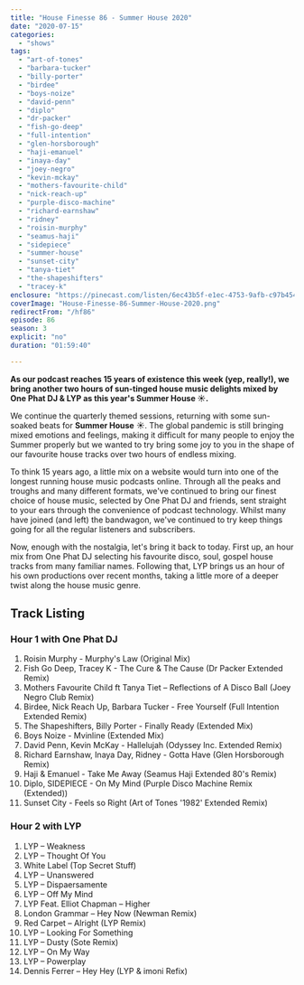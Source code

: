 ```yaml
---
title: "House Finesse 86 - Summer House 2020"
date: "2020-07-15"
categories: 
  - "shows"
tags: 
  - "art-of-tones"
  - "barbara-tucker"
  - "billy-porter"
  - "birdee"
  - "boys-noize"
  - "david-penn"
  - "diplo"
  - "dr-packer"
  - "fish-go-deep"
  - "full-intention"
  - "glen-horsborough"
  - "haji-emanuel"
  - "inaya-day"
  - "joey-negro"
  - "kevin-mckay"
  - "mothers-favourite-child"
  - "nick-reach-up"
  - "purple-disco-machine"
  - "richard-earnshaw"
  - "ridney"
  - "roisin-murphy"
  - "seamus-haji"
  - "sidepiece"
  - "summer-house"
  - "sunset-city"
  - "tanya-tiet"
  - "the-shapeshifters"
  - "tracey-k"
enclosure: "https://pinecast.com/listen/6ec43b5f-e1ec-4753-9afb-c97b4547c3b9.mp3 116684378 audio/mpeg "
coverImage: "House-Finesse-86-Summer-House-2020.png"
redirectFrom: "/hf86"
episode: 86
season: 3
explicit: "no"
duration: "01:59:40"

---
```


**As our podcast reaches 15 years of existence this week (yep, really!), we bring another two hours of sun-tinged house music delights mixed by One Phat DJ & LYP as this year's **Summer House** ☀️.**

We continue the quarterly themed sessions, returning with some sun-soaked beats for **Summer House** ☀️. The global pandemic is still bringing mixed emotions and feelings, making it difficult for many people to enjoy the Summer properly but we wanted to try bring some joy to you in the shape of our favourite house tracks over two hours of endless mixing.

To think 15 years ago, a little mix on a website would turn into one of the longest running house music podcasts online. Through all the peaks and troughs and many different formats, we've continued to bring our finest choice of house music, selected by One Phat DJ and friends, sent straight to your ears through the convenience of podcast technology. Whilst many have joined (and left) the bandwagon, we've continued to try keep things going for all the regular listeners and subscribers. 

Now, enough with the nostalgia, let's bring it back to today. First up, an hour mix from One Phat DJ selecting his favourite disco, soul, gospel house tracks from many familiar names. Following that, LYP brings us an hour of his own productions over recent months, taking a little more of a deeper twist along the house music genre.

## Track Listing

### Hour 1 with One Phat DJ

1. Roisin Murphy - Murphy's Law (Original Mix)
2. Fish Go Deep, Tracey K - The Cure & The Cause (Dr Packer Extended Remix)
3. Mothers Favourite Child ft Tanya Tiet – Reflections of A Disco Ball (Joey Negro Club Remix)
4. Birdee, Nick Reach Up, Barbara Tucker - Free Yourself (Full Intention Extended Remix)
5. The Shapeshifters, Billy Porter - Finally Ready (Extended Mix)
6. Boys Noize - Mvinline (Extended Mix)
7. David Penn, Kevin McKay - Hallelujah (Odyssey Inc. Extended Remix)
8. Richard Earnshaw, Inaya Day, Ridney - Gotta Have (Glen Horsborough Remix)
9. Haji & Emanuel - Take Me Away (Seamus Haji Extended 80's Remix)
10. Diplo, SIDEPIECE - On My Mind (Purple Disco Machine Remix (Extended))
11. Sunset City - Feels so Right (Art of Tones '1982' Extended Remix)

### Hour 2 with LYP

1. LYP – Weakness
2. LYP – Thought Of You
3. White Label (Top Secret Stuff)
4. LYP – Unanswered
5. LYP – Dispaersamente
6. LYP – Off My Mind
7. LYP Feat. Elliot Chapman – Higher
8. London Grammar – Hey Now (Newman Remix)
9. Red Carpet – Alright (LYP Remix)
10. LYP – Looking For Something
11. LYP – Dusty (Sote Remix)
12. LYP – On My Way
13. LYP – Powerplay
14. Dennis Ferrer – Hey Hey (LYP & imoni Refix)
